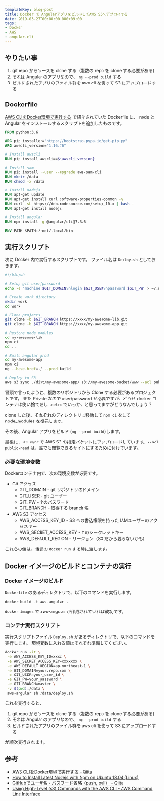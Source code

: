 ```yaml
---
templateKey: blog-post
title: Docker で AngularアプリをビルドしてAWS S3へデプロイする
date: 2019-03-27T00:00:00.000+09:00
tags:
- Docker
- AWS
- angular-cli
---
```

## やりたい事

1. git repo からソースを clone する（複数の repo を clone する必要がある)
2. それは Angular のアプリなので、 ``ng --prod build`` する
3. ビルドされたアプリのファイル群を aws cli を使って S3 にアップロードする
<!--more-->

## Dockerfile

[AWS CLIをDocker環境で実行する](https://qiita.com/ABCompany1/items/c92ac5087519c103f056) で紹介されていた Dockerfile に、 node と Angular をインストールするスクリプトを追加したものです。

```dockerfile
FROM python:3.6

ARG pip_installer="https://bootstrap.pypa.io/get-pip.py"
ARG awscli_version="1.16.76"

# Install awscli
RUN pip install awscli==${awscli_version}

# Install sam
RUN pip install --user --upgrade aws-sam-cli
RUN mkdir /data
RUN chmod -x /data

# Install nodejs
RUN apt-get update 
RUN apt-get install curl software-properties-common -y
RUN curl -sL https://deb.nodesource.com/setup_10.x | bash -
RUN apt-get install nodejs

# Install angular
RUN npm install -g @angular/cli@7.3.6

ENV PATH $PATH:/root/.local/bin
```

## 実行スクリプト

次に Docker 内で実行するスクリプトです。
ファイル名は ``Deploy.sh`` としておきます。

```bash
#!/bin/sh

# Setup git user/password
echo -e "machine $GIT_DOMAIN\nlogin $GIT_USER\npassword $GIT_PW" > ~/.netrc

# Create work directory
mkdir work
cd work

# Clone projects
git clone -b $GIT_BRANCH https://xxxx/my-awesome-lib.git
git clone -b $GIT_BRANCH https://xxxx/my-awesome-app.git

# Restore node_modules
cd my-awesome-lib
npm ci
cd ..

# Build angular prod
cd my-awesome-app
npm ci
ng --base-href=./ --prod build

# Deploy to S3
aws s3 sync ./dist/my-awesome-app/ s3://my-awesome-bucket/www --acl public-read
```

冒頭で言ったように、複数のリポジトリから Clone する必要があるプロジェクトです。
また Private なので user/password が必要ですが、どうせ docker コンテナは使い捨てだし ``.netrc`` でいっか、と思ってますがどうなんでしょう？

clone した後、それぞれのディレクトリに移動して ``npm ci`` をして node_modules を復元します。

その後、Angular アプリをビルド (``ng --prod build``)します。

最後に、 ``s3 sync`` で AWS S3 の指定バケットにアップロードしています。``--acl public-read`` は、誰でも閲覧できるサイトにするために付けています。

### 必要な環境変数

Dockerコンテナ内で、次の環境変数が必要です。

* Git アクセス
    * GIT_DOMAIN - git リポジトリのドメイン
    * GIT_USER - git ユーザー
    * GIT_PW - ↑のパスワード
    * GIT_BRANCH - 取得する branch 名
* AWS S3 アクセス
    * AWS_ACCESS_KEY_ID - S3 への書込権限を持った IAMユーザーのアクセスキー
    * AWS_SECRET_ACCESS_KEY - ↑のシークレットキー
    * AWS_DEFAULT_REGION - リージョン（S3 だから要らないかも）

これらの値は、後述の ``docker run`` する時に渡します。

## Docker イメージのビルドとコンテナの実行

### Docker イメージのビルド

``Dockerfile`` のあるディレクトリで、以下のコマンドを実行します。

```
docker build -t aws-angular .
```

``docker images`` で aws-angular が作成されていれば成功です。


### コンテナ実行スクリプト

実行スクリプトファイル ``Deploy.sh`` があるディレクトリで、以下のコマンドを実行します。
環境変数に入れる値はそれぞれ準備してください。

```bash
docker run -it \
 -e AWS_ACCESS_KEY_ID=xxxx \
 -e AWS_SECRET_ACCESS_KEY=xxxxxxx \
 -e AWS_DEFAULT_REGION=ap-northeast-1 \
 -e GIT_DOMAIN=your.repo.com \
 -e GIT_USER=your_user_id \
 -e GIT_PW=your_password \
 -e GIT_BRANCH=master \
 -v $(pwd):/data \
 aws-angular sh /data/deploy.sh
```

これを実行すると、

1. git repo からソースを clone する（複数の repo を clone する必要がある)
2. それは Angular のアプリなので、 ``ng --prod build`` する
3. ビルドされたアプリのファイル群を aws cli を使って S3 にアップロードする

が順次実行されます。


## 参考

* [AWS CLIをDocker環境で実行する - Qiita](https://qiita.com/ABCompany1/items/c92ac5087519c103f056)
* [How to Install Latest Nodejs with Npm on Ubuntu 18.04 (Linux)](http://www.codebind.com/linux-tutorials/install-latest-nodejs-npm-ubuntu-18-04-linux/)
* [GitHubでユーザ名・パスワード省略（push, pull） - Qiita](https://qiita.com/azusanakano/items/8dc1d7e384b00239d4d9#1-netrc%E3%81%AB%E3%83%A6%E3%83%BC%E3%82%B6%E5%90%8D%E3%83%91%E3%82%B9%E3%83%AF%E3%83%BC%E3%83%89%E3%82%92%E6%9B%B8%E3%81%8F)
* [Using High-Level (s3) Commands with the AWS CLI - AWS Command Line Interface](https://docs.aws.amazon.com/cli/latest/userguide/cli-services-s3-commands.html)

